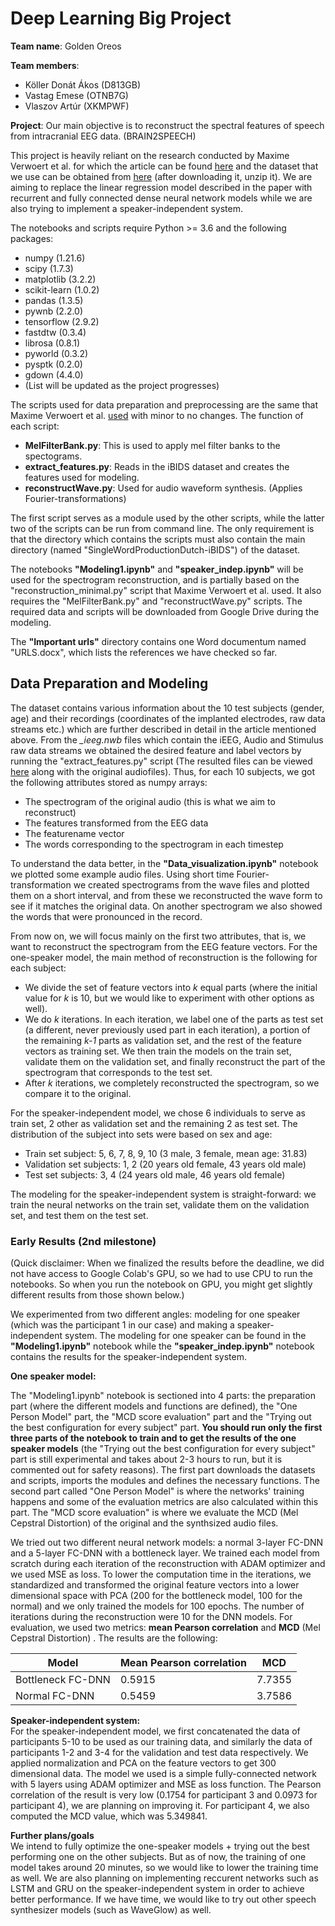<h1>Deep Learning Big Project</h1>

<b>Team name</b>: Golden Oreos

<b>Team members</b>:
- Köller Donát Ákos (D813GB)
- Vastag Emese (OTNB7G)
- Vlaszov Artúr (XKMPWF)

<b>Project</b>:
Our main objective is to reconstruct the spectral features of speech from intracranial EEG data. (BRAIN2SPEECH)<br>

This project is heavily reliant on the research conducted by Maxime Verwoert
et al. for which the article can be found <a href="https://www.nature.com/articles/s41597-022-01542-9" rel='nofollow'>here</a> and
the dataset that we use can be obtained from <a href="https://osf.io/download/g6q5m/" rel='nofollow'>here</a> (after downloading it, unzip it). We are aiming to replace the linear regression model described in the paper with recurrent and fully connected dense neural network models while we are also trying to implement a speaker-independent system.

The notebooks and scripts require Python >= 3.6 and the following packages:
- numpy (1.21.6)
- scipy (1.7.3)
- matplotlib (3.2.2)
- scikit-learn (1.0.2)
- pandas (1.3.5)
- pywnb (2.2.0)
- tensorflow (2.9.2)
- fastdtw (0.3.4)
- librosa (0.8.1) 
- pyworld (0.3.2) 
- pysptk (0.2.0) 
- gdown (4.4.0)
- (List will be updated as the project progresses)

The scripts used for data preparation and preprocessing are the same that Maxime Verwoert et al. 
<a href="https://github.com/neuralinterfacinglab/SingleWordProductionDutch">used</a> with minor to no changes. 
The function of each script:
- <b>MelFilterBank.py</b>: This is used to apply mel filter banks to the spectograms.
- <b>extract_features.py</b>: Reads in the iBIDS dataset and creates the features used for modeling.
- <b>reconstructWave.py</b>: Used for audio waveform synthesis. (Applies Fourier-transformations)

The first script serves as a module used by the other scripts, while the latter two of the scripts can be run from 
command line. The only requirement is that the directory which contains the scripts must also contain the main directory 
(named "SingleWordProductionDutch-iBIDS") of the dataset.


The notebooks <b>"Modeling1.ipynb"</b>  and <b>"speaker_indep.ipynb"</b> will be used for the spectrogram reconstruction, and is partially based on the "reconstruction_minimal.py" script 
that Maxime Verwoert et al. used. It also requires the "MelFilterBank.py" and "reconstructWave.py" scripts. The required data and scripts will be downloaded from Google Drive during the modeling.

The <b>"Important urls"</b> directory contains one Word documentum named "URLS.docx", which lists the references we have checked so far.

<h2> Data Preparation and Modeling </h2>

The dataset contains various information about the 10 test subjects (gender, age) and their recordings (coordinates of the implanted electrodes, raw data streams etc.) which are further described in detail in the article mentioned above. From the <i>_ieeg.nwb</i> files which contain the iEEG, Audio and Stimulus raw data streams we obtained the desired feature and label vectors by running the "extract_features.py" script (The resulted files can be viewed <a href="https://drive.google.com/drive/folders/1pdc95RPUk-Zh0J8kaYo8cXz_ickSOwcB?usp=sharing">here</a> along with the original audiofiles). 
Thus, for each 10 subjects, we got the following attributes stored as numpy arrays:
- The spectrogram of the original audio (this is what we aim to reconstruct)
- The features transformed from the EEG data
- The featurename vector
- The words corresponding to the spectrogram in each timestep

To understand the data better, in the <b>"Data_visualization.ipynb"</b> notebook we plotted some example audio files. Using short time Fourier-transformation we created spectrograms from the wave files and plotted them on a short interval, and from these we reconstructed the wave form to see if it matches the original data. On another spectrogram we also showed the words that were pronounced in the record.

From now on, we will focus mainly on the first two attributes, that is, we want to reconstruct the spectrogram from the EEG feature vectors.
For the one-speaker model, the main method of reconstruction is the following for each subject:
- We divide the set of feature vectors into <i>k</i> equal parts (where the initial value for <i>k</i> is 10, but we would like to experiment with 
other options as well).
- We do <i>k</i> iterations. In each iteration, we label one of the parts as test set (a different, never previously used part in each iteration),
a portion of the remaining <i>k-1</i> parts as validation set, and the rest of the feature vectors as training set. We then train the models on the train set, validate them on the validation set, and finally reconstruct the part of the spectrogram that corresponds to the test set.
- After <i>k</i> iterations, we completely reconstructed the spectrogram, so we compare it to the original.

For the speaker-independent model, we chose 6 individuals to serve as train set, 2 other as validation set and the remaining 2 as test set. 
The distribution of the subject into sets were based on sex and age:
- Train set subject: 5, 6, 7, 8, 9, 10 (3 male, 3 female, mean age: 31.83)
- Validation set subjects: 1, 2 (20 years old female, 43 years old male)
- Test set subjects: 3, 4  (24 years old male, 46 years old female)

The modeling for the speaker-independent system is straight-forward: we train the neural networks on the train set, validate them on the 
validation set, and test them on the test set.

<h3> Early Results (2nd milestone) </h3>

(Quick disclaimer: When we finalized the results before the deadline, we did not have access to Google Colab's GPU, so we had to use CPU to run the notebooks. So when you run the notebook on GPU, you might get slightly different results from those shown below.)

We experimented from two different angles: modeling for one speaker (which was the participant 1 in our case) and making a speaker-independent system. The modeling for one speaker can be found in the <b>"Modeling1.ipynb"</b> notebook while the <b>"speaker_indep.ipynb"</b> notebook contains the results for the speaker-independent system.

<b>One speaker model:</b>

The "Modeling1.ipynb" notebook is sectioned into 4 parts: the preparation part (where the different models and functions are defined), the "One Person Model" part, the "MCD score evaluation" part and the "Trying out the best configuration for every subject" part. <b>You should run only the first three parts of the notebook to train and to get the results of the one speaker models</b> (the "Trying out the best configuration for every subject" part is still experimental and takes about 2-3 hours to run, but it is commented out for safety reasons). The first part downloads the datasets and scripts, imports the modules and defines the necessary functions. The second part called "One Person Model" is where the networks' training happens and some of the evaluation metrics are also calculated within this part. The "MCD score evaluation" is where we evaluate the MCD (Mel Cepstral Distortion) of the original and the synthsized audio files.

We tried out two different neural network models: a normal 3-layer FC-DNN and a 5-layer FC-DNN with a bottleneck layer. We trained each model from scratch during each iteration of the reconstruction with ADAM optimizer and we used MSE as loss. To lower the computation time in the iterations, we standardized and transformed the original feature vectors into a lower dimensional space with PCA (200 for the bottleneck model, 100 for the normal) and we only trained the models for 100 epochs. The number of iterations during the reconstruction were 10 for the DNN models.
For evaluation, we used two metrics: <b>mean Pearson correlation</b> and <b>MCD</b> (Mel Cepstral Distortion) . The results are the following:

<table>
<thead>
  <tr>
    <th>Model </th>
    <th>Mean Pearson correlation</th>
    <th>MCD</th>
  </tr>
</thead>
<tbody>
  <tr>
    <td>Bottleneck FC-DNN</td>
    <td>0.5915</td>
    <td>7.7355</td>
  </tr>
  <tr>
    <td>Normal FC-DNN</td>
    <td>0.5459</td>
    <td>3.7586</td>
  </tr>
</tbody>
</table>

<b>Speaker-independent system:</b> <br>
For the speaker-independent model, we first concatenated the data of participants 5-10 to be used as our training data, and similarly the data of participants 1-2 and 3-4 for the validation and test data respectively. We applied normalization and PCA on the feature vectors to get 300 dimensional data. The model we used is a simple fully-connected network with 5 layers using ADAM optimizer and MSE as loss function. The Pearson correlation of the result is very low (0.1754 for participant 3 and 0.0973 for participant 4), we are planning on improving it. For participant 4, we also computed the MCD value, which was 5.349841.


<b>Further plans/goals</b> <br>
We intend to fully optimize the one-speaker models + trying out the best performing one on the other subjects. But as of now, the training of one model takes around 20 minutes, so we would like to lower the training time as well. We are also planning on implementing reccurent networks such as LSTM and GRU on the speaker-independent system in order to achieve better performance. If we have time, we would like to try out other speech synthesizer models (such as WaveGlow) as well.


